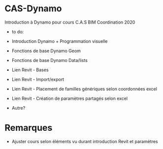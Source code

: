# CAS-Dynamo
Introduction à Dynamo pour cours C.A.S BIM Coordination 2020

* to do:

- Introduction Dynamo + Programmation visuelle
- Fonctions de base Dynamo Geom
- Fonctions de base Dynamo Data/lists
- Lien Revit - Bases
- Lien Revit - Import/export
- Lien Revit - Placement de familles génériques selon coordonnées excel
- Lien Revit - Création de paramètres partagés selon excel

- Autre?

# Remarques

- Ajuster cours selon éléments vu durant introduction Revit et paramètres

